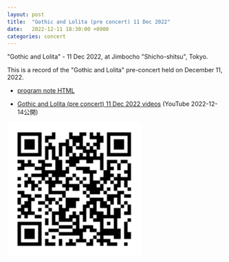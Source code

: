 ```yaml
---
layout: post
title:  "Gothic and Lolita (pre concert) 11 Dec 2022"
date:   2022-12-11 18:30:00 +0900
categories: concert
---
```

"Gothic and Lolita" - 11 Dec 2022, at Jimbocho "Shicho-shitsu", Tokyo.

This is a record of the "Gothic and Lolita" pre-concert held on December 11, 2022.


- [program note HTML](/docs/20221211_mumyo_program_note.html)

- [Gothic and Lolita (pre concert) 11 Dec 2022 videos](https://www.youtube.com/watch?v=kt1oM0ZX4Gw&list=PL06XdiJBdmd9mPNI5BH8qJJu7YydO_fwr&index=1)  (YouTube 2022-12-14公開) 

![videos QR](/c905bcc49e91ae8157aad97a558e4eaebe37eef8.png)

